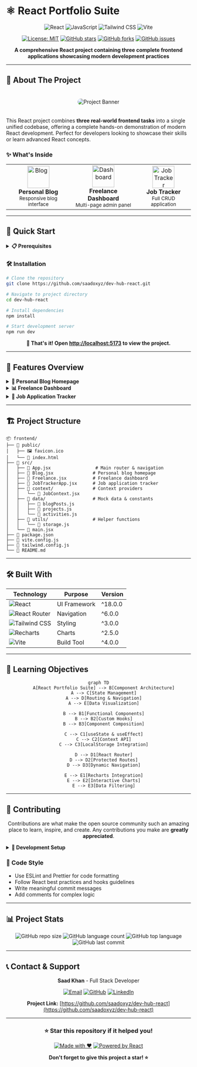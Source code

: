 # ⚛️ React Portfolio Suite

<div align="center">

![React](https://img.shields.io/badge/React-20232A?style=for-the-badge&logo=react&logoColor=61DAFB)
![JavaScript](https://img.shields.io/badge/JavaScript-F7DF1E?style=for-the-badge&logo=javascript&logoColor=black)
![Tailwind CSS](https://img.shields.io/badge/Tailwind_CSS-38B2AC?style=for-the-badge&logo=tailwind-css&logoColor=white)
![Vite](https://img.shields.io/badge/Vite-646CFF?style=for-the-badge&logo=vite&logoColor=white)

[![License: MIT](https://img.shields.io/badge/License-MIT-yellow.svg?style=for-the-badge)](https://opensource.org/licenses/MIT)
[![GitHub stars](https://img.shields.io/github/stars/saadoxyz/dev-hub-react?style=for-the-badge)](https://github.com/saadoxyz/dev-hub-react/stargazers)
[![GitHub forks](https://img.shields.io/github/forks/saadoxyz/dev-hub-react?style=for-the-badge)](https://github.com/saadoxyz/dev-hub-react/network)
[![GitHub issues](https://img.shields.io/github/issues/saadoxyz/dev-hub-react?style=for-the-badge)](https://github.com/saadoxyz/dev-hub-react/issues)

**A comprehensive React project containing three complete frontend applications showcasing modern development practices**

</div>

---

## 🎯 About The Project

<div align="center">
  <img src="https://via.placeholder.com/800x400/1a1a1a/ffffff?text=React+Portfolio+Suite" alt="Project Banner" style="border-radius: 10px; margin: 20px 0;">
</div>

This React project combines **three real-world frontend tasks** into a single unified codebase, offering a complete hands-on demonstration of modern React development. Perfect for developers looking to showcase their skills or learn advanced React concepts.

### ✨ What's Inside

<table>
<tr>
<td align="center" style="border: none;">
<img width="60" src="https://cdn.jsdelivr.net/gh/devicons/devicon/icons/react/react-original.svg" alt="Blog">
<br><strong>Personal Blog</strong>
<br><sub>Responsive blog interface</sub>
</td>
<td align="center" style="border: none;">
<img width="60" src="https://cdn.jsdelivr.net/gh/devicons/devicon/icons/javascript/javascript-original.svg" alt="Dashboard">
<br><strong>Freelance Dashboard</strong>
<br><sub>Multi-page admin panel</sub>
</td>
<td align="center" style="border: none;">
<img width="60" src="https://upload.wikimedia.org/wikipedia/commons/d/d5/Tailwind_CSS_Logo.svg" alt="Job Tracker">
<br><strong>Job Tracker</strong>
<br><sub>Full CRUD application</sub>
</td>
</tr>
</table>

---

## 🚀 Quick Start

<details>
<summary><b>📋 Prerequisites</b></summary>

Before you begin, ensure you have the following installed:
- Node.js (v16.0 or higher)
- npm or yarn package manager
- Git

</details>

### 🛠️ Installation

```bash
# Clone the repository
git clone https://github.com/saadoxyz/dev-hub-react.git

# Navigate to project directory
cd dev-hub-react

# Install dependencies
npm install

# Start development server
npm run dev
```

<div align="center">

**🎉 That's it! Open [http://localhost:5173](http://localhost:5173) to view the project.**

</div>

---

## 🎨 Features Overview

<details>
<summary><b>📝 Personal Blog Homepage</b></summary>

<br>

- ✅ **Responsive Design** - Works on all device sizes
- 🔍 **Search Functionality** - Filter posts by title
- 🏷️ **Category Filters** - Tech, Travel, Food categories
- 🎨 **Card Layout** - Beautiful post cards with images
- 📄 **Pagination** - Navigate through multiple pages
- ⚡ **Fast Loading** - Optimized performance

```javascript
// Example blog post structure
{
  id: 1,
  title: "Getting Started with React",
  category: "Tech",
  date: "2024-01-15",
  image: "/blog-image.jpg",
  excerpt: "Learn the fundamentals of React..."
}
```

</details>

<details>
<summary><b>📊 Freelance Dashboard</b></summary>

<br>

- 🧭 **React Router Navigation** - Seamless page transitions
- 📱 **Responsive Sidebar** - Collapsible mobile menu
- 📈 **Interactive Charts** - Bar & Pie charts with Recharts
- 📋 **Project Management** - Client project tracking
- 👤 **Profile Settings** - Editable user information
- 🔔 **Notifications** - Real-time activity updates

| Page | Features |
|------|----------|
| 🏠 Overview | Stats cards, activity feed, charts |
| 📁 Projects | Data table, search, filtering |
| ⚙️ Settings | Profile form, preferences |

</details>

<details>
<summary><b>💼 Job Application Tracker</b></summary>

<br>

- 🔄 **Full CRUD Operations** - Create, Read, Update, Delete
- 🌐 **Context API** - Global state management
- 💾 **LocalStorage** - Data persistence
- 📤 **Import/Export** - JSON data handling
- 📱 **Mobile Responsive** - Works on all devices
- 🎯 **Status Tracking** - Applied, Interview, Rejected, Offer

```javascript
// Job application data structure
{
  id: "uuid",
  company: "Tech Corp",
  position: "Frontend Developer",
  status: "Interview",
  appliedDate: "2024-01-15",
  notes: "Completed technical assessment"
}
```

</details>

---

## 🏗️ Project Structure

```
📦 frontend/
├── 📁 public/
│   ├── 🖼️ favicon.ico
│   └── 📄 index.html
├── 📁 src/
│   ├── 📄 App.jsx                 # Main router & navigation
│   ├── 📄 Blog.jsx               # Personal blog homepage
│   ├── 📄 Freelance.jsx          # Freelance dashboard
│   ├── 📄 JobTrackerApp.jsx      # Job application tracker
│   ├── 📁 context/               # Context providers
│   │   └── 📄 JobContext.jsx
│   ├── 📁 data/                  # Mock data & constants
│   │   ├── 📄 blogPosts.js
│   │   ├── 📄 projects.js
│   │   └── 📄 activities.js
│   ├── 📁 utils/                 # Helper functions
│   │   └── 📄 storage.js
│   └── 📄 main.jsx
├── 📄 package.json
├── 📄 vite.config.js
├── 📄 tailwind.config.js
└── 📄 README.md
```

---

## 🛠️ Built With

<div align="center">

| Technology | Purpose | Version |
|------------|---------|---------|
| ![React](https://img.shields.io/badge/-React-61DAFB?style=flat-square&logo=react&logoColor=white) | UI Framework | ^18.0.0 |
| ![React Router](https://img.shields.io/badge/-React%20Router-CA4245?style=flat-square&logo=react-router&logoColor=white) | Navigation | ^6.0.0 |
| ![Tailwind CSS](https://img.shields.io/badge/-Tailwind%20CSS-38B2AC?style=flat-square&logo=tailwind-css&logoColor=white) | Styling | ^3.0.0 |
| ![Recharts](https://img.shields.io/badge/-Recharts-8884D8?style=flat-square&logo=recharts&logoColor=white) | Charts | ^2.5.0 |
| ![Vite](https://img.shields.io/badge/-Vite-646CFF?style=flat-square&logo=vite&logoColor=white) | Build Tool | ^4.0.0 |

</div>

---

## 🎯 Learning Objectives

<div align="center">

```mermaid
graph TD
    A[React Portfolio Suite] --> B[Component Architecture]
    A --> C[State Management]
    A --> D[Routing & Navigation]
    A --> E[Data Visualization]
    
    B --> B1[Functional Components]
    B --> B2[Custom Hooks]
    B --> B3[Component Composition]
    
    C --> C1[useState & useEffect]
    C --> C2[Context API]
    C --> C3[LocalStorage Integration]
    
    D --> D1[React Router]
    D --> D2[Protected Routes]
    D --> D3[Dynamic Navigation]
    
    E --> E1[Recharts Integration]
    E --> E2[Interactive Charts]
    E --> E3[Data Filtering]
```

</div>

---

## 🤝 Contributing

<div align="center">

Contributions are what make the open source community such an amazing place to learn, inspire, and create. Any contributions you make are **greatly appreciated**.

</div>

<details>
<summary><b>🔧 Development Setup</b></summary>

1. Fork the Project
2. Create your Feature Branch (`git checkout -b feature/AmazingFeature`)
3. Commit your Changes (`git commit -m 'Add some AmazingFeature'`)
4. Push to the Branch (`git push origin feature/AmazingFeature`)
5. Open a Pull Request

</details>

### 📝 Code Style

- Use ESLint and Prettier for code formatting
- Follow React best practices and hooks guidelines
- Write meaningful commit messages
- Add comments for complex logic

---

## 📊 Project Stats

<div align="center">

![GitHub repo size](https://img.shields.io/github/repo-size/saadoxyz/dev-hub-react?style=for-the-badge)
![GitHub language count](https://img.shields.io/github/languages/count/saadoxyz/dev-hub-react?style=for-the-badge)
![GitHub top language](https://img.shields.io/github/languages/top/saadoxyz/dev-hub-react?style=for-the-badge)
![GitHub last commit](https://img.shields.io/github/last-commit/saadoxyz/dev-hub-react?style=for-the-badge)

</div>

---

## 📞 Contact & Support

<div align="center">

**Saad Khan** - Full Stack Developer

[![Email](https://img.shields.io/badge/Email-saadok652004@gmail.com-D14836?style=for-the-badge&logo=gmail&logoColor=white)](mailto:saadok652004@gmail.com)
[![GitHub](https://img.shields.io/badge/GitHub-saadoxyz-181717?style=for-the-badge&logo=github&logoColor=white)](https://github.com/saadoxyz)
[![LinkedIn](https://img.shields.io/badge/LinkedIn-Connect-0A66C2?style=for-the-badge&logo=linkedin&logoColor=white)](https://linkedin.com/in/saadoxyz)

**Project Link:** [https://github.com/saadoxyz/dev-hub-react](https://github.com/saadoxyz/dev-hub-react)

</div>

---

<div align="center">

### ⭐ Star this repository if it helped you!

[![Made with ❤️](https://img.shields.io/badge/Made%20with-❤️-red?style=for-the-badge)](https://github.com/saadoxyz)
[![Powered by React](https://img.shields.io/badge/Powered%20by-React-blue?style=for-the-badge&logo=react)](https://reactjs.org/)

**Don't forget to give this project a star! ⭐**

</div>
